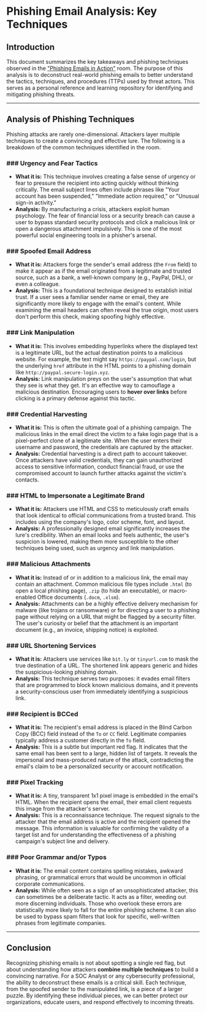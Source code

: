 # Phishing Email Analysis: Key Techniques 

## Introduction

This document summarizes the key takeaways and phishing techniques observed in the ["Phishing Emails in Action"](https://tryhackme.com/room/phishingemailsinaction) room. The purpose of this analysis is to deconstruct real-world phishing emails to better understand the tactics, techniques, and procedures (TTPs) used by threat actors. This serves as a personal reference and learning repository for identifying and mitigating phishing threats.

---

## Analysis of Phishing Techniques

Phishing attacks are rarely one-dimensional. Attackers layer multiple techniques to create a convincing and effective lure. The following is a breakdown of the common techniques identified in the room.

### ### Urgency and Fear Tactics

* **What it is:** This technique involves creating a false sense of urgency or fear to pressure the recipient into acting quickly without thinking critically. The email subject lines often include phrases like "Your account has been suspended," "Immediate action required," or "Unusual sign-in activity."
* **Analysis:** By manufacturing a crisis, attackers exploit human psychology. The fear of financial loss or a security breach can cause a user to bypass standard security protocols and click a malicious link or open a dangerous attachment impulsively. This is one of the most powerful social engineering tools in a phisher's arsenal.

### ### Spoofed Email Address

* **What it is:** Attackers forge the sender's email address (the `From` field) to make it appear as if the email originated from a legitimate and trusted source, such as a bank, a well-known company (e.g., PayPal, DHL), or even a colleague.
* **Analysis:** This is a foundational technique designed to establish initial trust. If a user sees a familiar sender name or email, they are significantly more likely to engage with the email's content. While examining the email headers can often reveal the true origin, most users don't perform this check, making spoofing highly effective.

### ### Link Manipulation

* **What it is:** This involves embedding hyperlinks where the displayed text is a legitimate URL, but the actual destination points to a malicious website. For example, the text might say `https://paypal.com/login`, but the underlying `href` attribute in the HTML points to a phishing domain like `http://paypal.secure-login.xyz`.
* **Analysis:** Link manipulation preys on the user's assumption that what they see is what they get. It's an effective way to camouflage a malicious destination. Encouraging users to **hover over links** before clicking is a primary defense against this tactic.

### ### Credential Harvesting

* **What it is:** This is often the ultimate goal of a phishing campaign. The malicious links in the email direct the victim to a fake login page that is a pixel-perfect clone of a legitimate site. When the user enters their username and password, the credentials are captured by the attacker.
* **Analysis:** Credential harvesting is a direct path to account takeover. Once attackers have valid credentials, they can gain unauthorized access to sensitive information, conduct financial fraud, or use the compromised account to launch further attacks against the victim's contacts.

### ### HTML to Impersonate a Legitimate Brand

* **What it is:** Attackers use HTML and CSS to meticulously craft emails that look identical to official communications from a trusted brand. This includes using the company's logo, color scheme, font, and layout.
* **Analysis:** A professionally designed email significantly increases the lure's credibility. When an email looks and feels authentic, the user's suspicion is lowered, making them more susceptible to the other techniques being used, such as urgency and link manipulation.

### ### Malicious Attachments

* **What it is:** Instead of or in addition to a malicious link, the email may contain an attachment. Common malicious file types include `.html` (to open a local phishing page), `.zip` (to hide an executable), or macro-enabled Office documents (`.docm`, `.xlsm`).
* **Analysis:** Attachments can be a highly effective delivery mechanism for malware (like trojans or ransomware) or for directing a user to a phishing page without relying on a URL that might be flagged by a security filter. The user's curiosity or belief that the attachment is an important document (e.g., an invoice, shipping notice) is exploited.

### ### URL Shortening Services

* **What it is:** Attackers use services like `bit.ly` or `tinyurl.com` to mask the true destination of a URL. The shortened link appears generic and hides the suspicious-looking phishing domain.
* **Analysis:** This technique serves two purposes: it evades email filters that are programmed to block known malicious domains, and it prevents a security-conscious user from immediately identifying a suspicious link.

### ### Recipient is BCCed

* **What it is:** The recipient's email address is placed in the Blind Carbon Copy (BCC) field instead of the `To` or `CC` field. Legitimate companies typically address a customer directly in the `To` field.
* **Analysis:** This is a subtle but important red flag. It indicates that the same email has been sent to a large, hidden list of targets. It reveals the impersonal and mass-produced nature of the attack, contradicting the email's claim to be a personalized security or account notification.

### ### Pixel Tracking

* **What it is:** A tiny, transparent 1x1 pixel image is embedded in the email's HTML. When the recipient opens the email, their email client requests this image from the attacker's server.
* **Analysis:** This is a reconnaissance technique. The request signals to the attacker that the email address is active and the recipient opened the message. This information is valuable for confirming the validity of a target list and for understanding the effectiveness of a phishing campaign's subject line and delivery.

### ### Poor Grammar and/or Typos

* **What it is:** The email content contains spelling mistakes, awkward phrasing, or grammatical errors that would be uncommon in official corporate communications.
* **Analysis:** While often seen as a sign of an unsophisticated attacker, this can sometimes be a deliberate tactic. It acts as a filter, weeding out more discerning individuals. Those who overlook these errors are statistically more likely to fall for the entire phishing scheme. It can also be used to bypass spam filters that look for specific, well-written phrases from legitimate companies.

---

## Conclusion

Recognizing phishing emails is not about spotting a single red flag, but about understanding how attackers **combine multiple techniques** to build a convincing narrative. For a SOC Analyst or any cybersecurity professional, the ability to deconstruct these emails is a critical skill. Each technique, from the spoofed sender to the manipulated link, is a piece of a larger puzzle. By identifying these individual pieces, we can better protect our organizations, educate users, and respond effectively to incoming threats.
